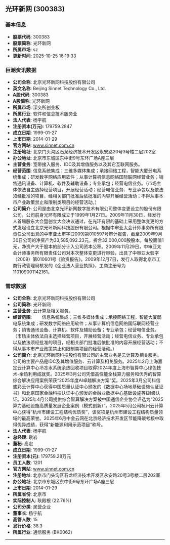 ## 光环新网 (300383)

### 基本信息

- **股票代码**: 300383
- **股票简称**: 光环新网
- **所属市场**: sz
- **更新时间**: 2025-10-25 16:19:33

### 巨潮资讯数据

- **公司全称**: 北京光环新网科技股份有限公司
- **英文名称**: Beijing Sinnet Technology Co., Ltd.
- **A股代码**: 300383
- **A股简称**: 光环新网
- **所属市场**: 深交所创业板
- **所属行业**: 软件和信息技术服务业
- **法人代表**: 杨宇航
- **注册资本(万元)**: 179759.2847
- **成立日期**: 1999-01-27
- **上市日期**: 2014-01-29
- **官方网站**: www.sinnet.com.cn
- **注册地址**: 北京门头沟区石龙经济技术开发区永安路20号3号楼二层202室
- **办公地址**: 北京市东城区东中街9号东环广场A座三层
- **主营业务**: 宽带接入服务、IDC及其增值服务以及其它互联网服务。
- **经营范围**: 信息系统集成；三维多媒体集成；承接网络工程，智能大厦弱电系统集成；研发数字网络应用软件；从事计算机信息网络国际联网经营业务；销售通讯设备、计算机、软件及辅助设备；专业承包；经营电信业务。（市场主体依法自主选择经营项目，开展经营活动；经营电信业务、专业承包以及依法须经批准的项目，经相关部门批准后依批准的内容开展经营活动；不得从事本市产业政策禁止和限制类项目的经营活动。）
- **公司简介**: 公司是由北京光环新网数字技术有限公司整体变更设立的股份有限公司，公司前身光环有限成立于1999年1月27日。2009年11月30日，经发行人首届股东大会暨创立大会决议通过，在光环有限的基础上采用整体变更的方式发起设立北京光环新网科技股份有限公司。根据中审亚太会计师事务所有限责任公司出具的中审亚太审字[2009]第010597号审计报告，截至2009年9月30日公司的净资产为33,585,092.23元，折合32,000,000股股本，每股面值1元，净资产大于股本的部分计入公司资本公积。2009年11月29日，中审亚太会计师事务所有限责任公司对本次整体变更进行审验，出具了中审亚太验字（2009）第010601号《验资报告》。2009年12月7日，发行人取得北京市工商行政管理局核发的《企业法人营业执照》，工商注册号为110109001142161。

### 雪球数据

- **公司全称**: 北京光环新网科技股份有限公司
- **公司简称**: 光环新网
- **主营业务**: 云计算及相关服务。
- **经营范围**: 　　信息系统集成；三维多媒体集成；承接网络工程，智能大厦弱电系统集成；研发数字网络应用软件；从事计算机信息网络国际联网经营业务；销售通讯设备、计算机、软件及辅助设备；专业承包；经营电信业务。（市场主体依法自主选择经营项目，开展经营活动；经营电信业务、专业承包以及依法须经批准的项目，经相关部门批准后依批准的内容开展经营活动；不得从事本市产业政策禁止和限制类项目的经营活动。）
- **公司简介**: 北京光环新网科技股份有限公司的主营业务是云计算及相关服务。公司的主要产品是IDC及其增值服务、云计算及相关服务。2025年2月上海嘉定云计算中心冷冻水系统余热回收项目取得2024年度上海市智算中心绿色技术-余热利用成就奖。2025年3月公司凭借高性能全栈算力服务和优秀的智算综合解决应用案例荣获“2025年度AI卓越解决方案”奖。2025年3月公司科信盛彩云计算中心获得中国质量认证中心颁发的《数据中心场地基础设施认证证书》和北京国家金融科技认证中心颁发的金融业数据中心基础设施等级Ⅰ级认证。2025年4月公司提供综合智算解决方案被中国通信企业协会评选为“2025算力基础设施高质量发展企业案例（模式创新）”。2025年5月公司杭州云计算中心获得“杭州市建设工程结构优质奖”，该奖项是杭州市建设工程结构质量领域的最高荣誉。2025年6月中金云网在北京经济技术开发区节能降碳考核中取得优异成绩，获得“新能源利用示范项目”称号。
- **法人代表**: 杨宇航
- **总经理**: 耿岩
- **董秘**: 高宏
- **成立日期**: 1999-01-27
- **注册资本(元)**: 179759.28万元
- **员工人数**: 1201
- **官方网站**: www.sinnet.com.cn
- **注册地址**: 北京市门头沟区石龙经济技术开发区永安路20号3号楼二层202室
- **办公地址**: 北京市东城区东中街9号东环广场A座三层
- **上市日期**: 2014-01-29
- **所属省份**: 北京市
- **实际控制人**: 耿殿根 (22.76%)
- **公司分类**: 民营企业
- **董事长**: 杨宇航
- **高管人数**: 15
- **发行价格**: 38.3
- **所属行业**: 通信服务 (BK0062)

---